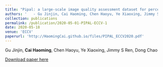 ```yaml
---
title: "Pipal: a large-scale image quality assessment dataset for perceptual image restoration"
authors: '   - Gu Jinjin, Cai Haoming, Chen Haoyu, Ye Xiaoxing, Jimmy S Ren, Dong Chao'
collection: publications
permalink: /publication/2020-05-01-PIPAL-ECCV-1
date: 2020-05-18
venue: 'ECCV'
paperurl: 'http://HaomingCai.github.io/files/PIPAL_ECCV2020.pdf'
---
```


Gu Jinjin, **Cai Haoming**, Chen Haoyu, Ye Xiaoxing, Jimmy S Ren, Dong Chao

[Download paper here]('https://arxiv.org/pdf/2007.12142.pdf')
